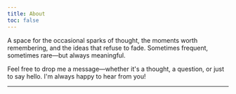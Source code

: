 ```yaml
---
title: About
toc: false
---
```


A space for the occasional sparks of thought, the moments worth remembering, and the ideas that refuse to fade. Sometimes frequent, sometimes rare—but always meaningful.

Feel free to drop me a message—whether it's a thought, a question, or just to say hello. I'm always happy to hear from you!

---


